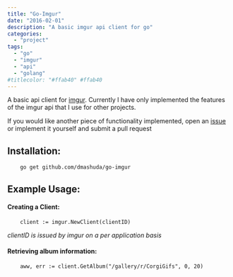 ```yaml
---
title: "Go-Imgur"
date: "2016-02-01"
description: "A basic imgur api client for go"
categories:
  - "project"
tags:
  - "go"
  - "imgur"
  - "api"
  - "golang"
#titlecolor: "#ffab40" #ffab40
---
```


A basic api client for [imgur](https://api.imgur.com/). Currently I have only implemented the features of the imgur api that I use for other projects.

If you would like another piece of functionality implemented, open an [issue](https://github.com/dmashuda/go-imgur/issues/new) or implement it yourself and submit a pull request

## Installation:
```
    go get github.com/dmashuda/go-imgur     
```


## Example Usage:
#### Creating a Client:
```
    client := imgur.NewClient(clientID)   
```
*clientID is issued by imgur on a per application basis*

#### Retrieving album information:
```
    aww, err := client.GetAlbum("/gallery/r/CorgiGifs", 0, 20)    
```
